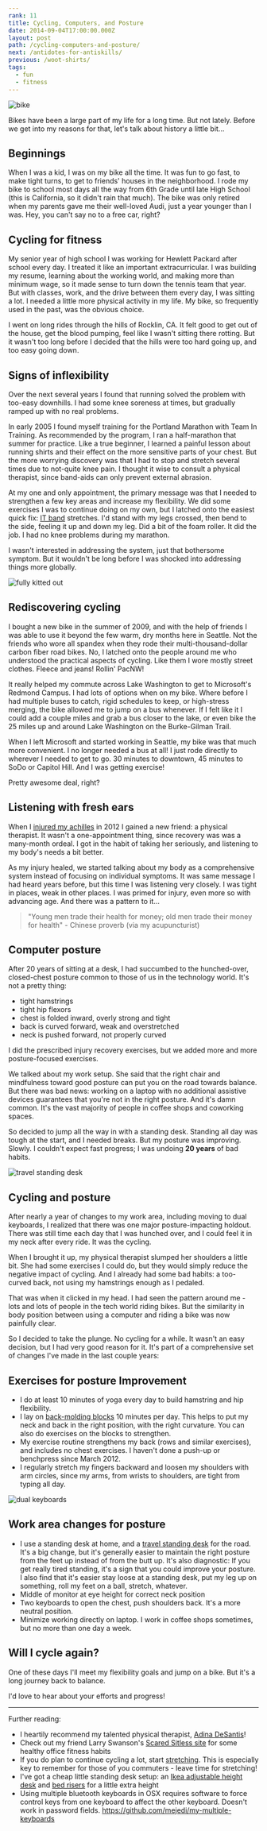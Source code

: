 ```yaml
---
rank: 11
title: Cycling, Computers, and Posture
date: 2014-09-04T17:00:00.000Z
layout: post
path: /cycling-computers-and-posture/
next: /antidotes-for-antiskills/
previous: /woot-shirts/
tags:
  - fun
  - fitness
---
```


![bike](https://static.sinap.ps/blog/2014/Sep/bike-1409700490953.jpg)

Bikes have been a large part of my life for a long time. But not lately. Before we get into my reasons for that, let's talk about history a little bit...

<div class='fold'></div>

## Beginnings

When I was a kid, I was on my bike all the time. It was fun to go fast, to make tight turns, to get to friends' houses in the neighborhood. I rode my bike to school most days all the way from 6th Grade until late High School (this is California, so it didn't rain that much). The bike was only retired when my parents gave me their well-loved Audi, just a year younger than I was. Hey, you can't say no to a free car, right?

## Cycling for fitness

My senior year of high school I was working for Hewlett Packard after school every day. I treated it like an important extracurricular. I was building my resume, learning about the working world, and making more than minimum wage, so it made sense to turn down the tennis team that year. But with classes, work, and the drive between them every day, I was sitting a lot. I needed a little more physical activity in my life. My bike, so frequently used in the past, was the obvious choice.

I went on long rides through the hills of Rocklin, CA. It felt good to get out of the house, get the blood pumping, feel like I wasn't sitting there rotting. But it wasn't too long before I decided that the hills were too hard going up, and too easy going down.

## Signs of inflexibility
Over the next several years I found that running solved the problem with too-easy downhills. I had some knee soreness at times, but gradually ramped up with no real problems.

In early 2005 I found myself training for the Portland Marathon with Team In Training. As recommended by the program, I ran a half-marathon that summer for practice. Like a true beginner, I learned a painful lesson about running shirts and their effect on the more sensitive parts of your chest. But the more worrying discovery was that I had to stop and stretch several times due to not-quite knee pain. I thought it wise to consult a physical therapist, since band-aids can only prevent external abrasion.

At my one and only appointment, the primary message was that I needed to strengthen a few key areas and increase my flexibility. We did some exercises I was to continue doing on my own, but I latched onto the easiest quick fix: [IT band](http://en.wikipedia.org/wiki/Iliotibial_band_syndrome) stretches. I'd stand with my legs crossed, then bend to the side, feeling it up and down my leg. Did a bit of the foam roller. It did the job. I had no knee problems during my marathon.

I wasn't interested in addressing the system, just that bothersome symptom. But it wouldn't be long before I was shocked into addressing things more globally.

![fully kitted out](https://static.sinap.ps/blog/2014/Sep/kit-1409700656226.jpg)

## Rediscovering cycling

I bought a new bike in the summer of 2009, and with the help of friends I was able to use it beyond the few warm, dry months here in Seattle. Not the friends who wore all spandex when they rode their multi-thousand-dollar carbon fiber road bikes. No, I latched onto the people around me who understood the practical aspects of cycling. Like them I wore mostly street clothes. Fleece and jeans! Rollin' PacNW!

It really helped my commute across Lake Washington to get to Microsoft's Redmond Campus. I had lots of options when on my bike. Where before I had multiple buses to catch, rigid schedules to keep, or high-stress merging, the bike allowed me to jump on a bus whenever. If I felt like it I could add a couple miles and grab a bus closer to the lake, or even bike the 25 miles up and around Lake Washington on the Burke-Gilman Trail.

When I left Microsoft and started working in Seattle, my bike was that much more convenient. I no longer needed a bus at all! I just rode directly to wherever I needed to get to go. 30 minutes to downtown, 45 minutes to SoDo or Capitol Hill. And I was getting exercise!

Pretty awesome deal, right?

## Listening with fresh ears

When I [injured my achilles](/injury-identity-and-non-attachment/) in 2012 I gained a new friend: a physical therapist. It wasn't a one-appointment thing, since recovery was was a many-month ordeal. I got in the habit of taking her seriously, and listening to my body's needs a bit better.

As my injury healed, we started talking about my body as a comprehensive system instead of focusing on individual symptoms. It was same message I had heard years before, but this time I was listening very closely. I was tight in places, weak in other places. I was primed for injury, even more so with advancing age. And there was a pattern to it...

> "Young men trade their health for money; old men trade their money for health" - Chinese proverb (via my acupuncturist)

## Computer posture

After 20 years of sitting at a desk, I had succumbed to the hunched-over, closed-chest posture common to those of us in the technology world. It's not a pretty thing:

- tight hamstrings
- tight hip flexors
- chest is folded inward, overly strong and tight
- back is curved forward, weak and overstretched
- neck is pushed forward, not properly curved

I did the prescribed injury recovery exercises, but we added more and more posture-focused exercises.

We talked about my work setup. She said that the right chair and mindfulness toward good posture can put you on the road towards balance. But there was bad news: working on a laptop with no additional assistive devices guarantees that you're not in the right posture. And it's damn common. It's the vast majority of people in coffee shops and coworking spaces.

So decided to jump all the way in with a standing desk. Standing all day was tough at the start, and I needed breaks. But my posture was improving. Slowly. I couldn't expect fast progress; I was undoing __20 years__ of bad habits.

![travel standing desk](https://static.sinap.ps/blog/2014/Sep/travel_standing_desk-1409700557302.jpg)

## Cycling and posture

After nearly a year of changes to my work area, including moving to dual keyboards, I realized that there was one major posture-impacting holdout. There was still time each day that I was hunched over, and I could feel it in my neck after every ride. It was the cycling.

When I brought it up, my physical therapist slumped her shoulders a little bit. She had some exercises I could do, but they would simply reduce the negative impact of cycling. And I already had some bad habits: a too-curved back, not using my hamstrings enough as I pedaled.

That was when it clicked in my head. I had seen the pattern around me - lots and lots of people in the tech world riding bikes. But the similarity in body position between using a computer and riding a bike was now painfully clear.

So I decided to take the plunge. No cycling for a while. It wasn't an easy decision, but I had very good reason for it. It's part of a comprehensive set of changes I've made in the last couple years:

## Exercises for posture Improvement

- I do at least 10 minutes of yoga every day to build hamstring and hip flexibility.
- I lay on [back-molding blocks](http://www.postureresources.com/shop/fulcrums/) 10 minutes per day. This helps to put my neck and back in the right position, with the right curvature. You can also do exercises on the blocks to strengthen.
- My exercise routine strengthens my back (rows and similar exercises), and includes no chest exercises. I haven't done a push-up or benchpress since March 2012.
- I regularly stretch my fingers backward and loosen my shoulders with arm circles, since my arms, from wrists to shoulders, are tight from typing all day.

![dual keyboards](https://static.sinap.ps/blog/2014/Sep/two_keyboards-1409700574744.jpg)

## Work area changes for posture

- I use a standing desk at home, and a [travel standing desk](http://www.ninjastandingdesk.com/) for the road. It's a big change, but it's generally easier to maintain the right posture from the feet up instead of from the butt up. It's also diagnostic: If you get really tired standing, it's a sign that you could improve your posture. I also find that it's easier stay loose at a standing desk, put my leg up on something, roll my feet on a ball, stretch, whatever.
- Middle of monitor at eye height for correct neck position
- Two keyboards to open the chest, push shoulders back. It's a more neutral position.
- Minimize working directly on laptop. I work in coffee shops sometimes, but no more than one day a week.

## Will I cycle again?
One of these days I'll meet my flexibility goals and jump on a bike. But it's a long journey back to balance.

I'd love to hear about your efforts and progress!

---

Further reading:

- I heartily recommend my talented physical therapist, [Adina DeSantis](http://adinadesantis.com/)!
- Check out my friend Larry Swanson's [Scared Sitless site](http://sitless.com/) for some healthy office fitness habits
- If you do plan to continue cycling a lot, start [stretching](http://www.bicycling.com/training/fitness/best-stretches-cyclists). This is especially key to remember for those of you commuters - leave time for stretching!
- I've got a cheap little standing desk setup: an
[Ikea adjustable height desk](http://www.ikea.com/us/en/catalog/products/S89806740/#/S59860229)
and [bed risers](http://www.amazon.com/gp/product/B003M8GI4O/ref=oh_aui_detailpage_o02_s00) for a little extra height
- Using multiple bluetooth keyboards in OSX requires software to force control keys from one keyboard to affect the other keyboard. Doesn't work in password fields. https://github.com/mejedi/my-multiple-keyboards

